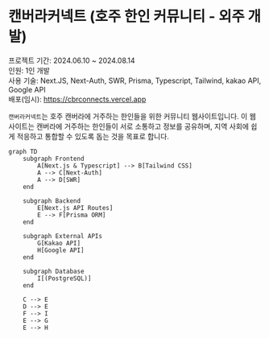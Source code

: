 # 캔버라커넥트 (호주 한인 커뮤니티 - 외주 개발)

프로젝트 기간: 2024.06.10 ~ 2024.08.14 <br/>인원: 1인 개발
<br/>사용 기술: Next.JS, Next-Auth, SWR, Prisma, Typescript, Tailwind, kakao API, Google API
<br/>배포(임시): https://cbrconnects.vercel.app

`캔버라커넥트`는 호주 캔버라에 거주하는 한인들을 위한 커뮤니티 웹사이트입니다. 이 웹사이트는 캔버라에 거주하는 한인들이 서로 소통하고 정보를 공유하며, 지역 사회에 쉽게 적응하고 통합할 수 있도록 돕는 것을 목표로 합니다.

```mermaid
graph TD
    subgraph Frontend
        A[Next.js & Typescript] --> B[Tailwind CSS]
        A --> C[Next-Auth]
        A --> D[SWR]
    end

    subgraph Backend
        E[Next.js API Routes]
        E --> F[Prisma ORM]
    end

    subgraph External APIs
        G[Kakao API]
        H[Google API]
    end

    subgraph Database
        I[(PostgreSQL)]
    end

    C --> E
    D --> E
    F --> I
    E --> G
    E --> H
```
